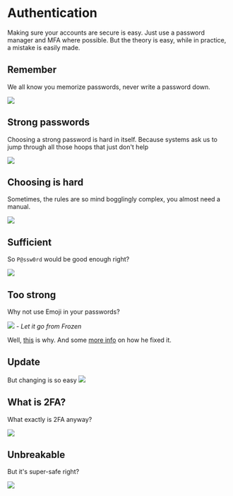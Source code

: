 # Authentication

Making sure your accounts are secure is easy. Just use a password manager and MFA where possible. But the theory is easy, while in practice, a mistake is easily made.

## Remember
We all know you memorize passwords, never write a password down.

![](passwords_memory.jpg)

## Strong passwords
Choosing a strong password is hard in itself. Because systems ask us to jump through all those hoops that just don't help

![](../../publications/2018-02-08_passwords_myths_errors_tip_for_users/password_strength.png)

## Choosing is hard
Sometimes, the rules are so mind bogglingly complex, you almost need a manual.

![](belastingdienst_mkb.png)

## Sufficient
So ```P@ssw0rd``` would be good enough right?

![](P@ssw0rd.png)

## Too strong
Why not use Emoji in your passwords?

![](frozen.jpg)
_- Let it go from Frozen_ 

Well, [this](https://apple.stackexchange.com/questions/202143/i-included-emoji-in-my-password-and-now-i-cant-log-in-to-my-account-on-yosemite) is why. 
And some [more info](https://medium.com/@hvost/why-you-should-not-use-emojis-in-your-passwords-b8db0607e169) on how he fixed it.

## Update
But changing is so easy
![](password_change_signup_sheet.png)

## What is 2FA?
What exactly is 2FA anyway?

![](2FA_gone_wrong.png)

## Unbreakable
But it's super-safe right?

![](2FA_social.jpg)